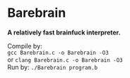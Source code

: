 # Barebrain

**A relatively fast brainfuck interpreter.**

Compile by:  
`gcc Barebrain.c -o Barebrain -O3`  
or `clang Barebrain.c -o Barebrain -O3`  
Run by: `./Barebrain program.b`